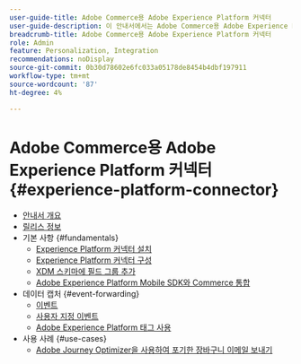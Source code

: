 ```yaml
---
user-guide-title: Adobe Commerce용 Adobe Experience Platform 커넥터
user-guide-description: 이 안내서에서는 Adobe Commerce용 Adobe Experience Platform 커넥터 사용에 대한 자세한 지침을 제공합니다.
breadcrumb-title: Adobe Commerce용 Adobe Experience Platform 커넥터
role: Admin
feature: Personalization, Integration
recommendations: noDisplay
source-git-commit: 0b30d78602e6fc033a05178de8454b4dbf197911
workflow-type: tm+mt
source-wordcount: '87'
ht-degree: 4%

---
```


# Adobe Commerce용 Adobe Experience Platform 커넥터 {#experience-platform-connector}

- [안내서 개요](overview.md)
- [릴리스 정보](release-notes.md)
- 기본 사항 {#fundamentals}
   - [Experience Platform 커넥터 설치](install.md)
   - [Experience Platform 커넥터 구성](connect-data.md)
   - [XDM 스키마에 필드 그룹 추가](update-xdm.md)
   - [Adobe Experience Platform Mobile SDK와 Commerce 통합](mobile-sdk-epc.md)
- 데이터 캡처 {#event-forwarding}
   - [이벤트](events.md)
   - [사용자 지정 이벤트](custom-events.md)
   - [Adobe Experience Platform 태그 사용](using-tags.md)
- 사용 사례 {#use-cases}
   - [Adobe Journey Optimizer을 사용하여 포기한 장바구니 이메일 보내기](using-ajo.md)
